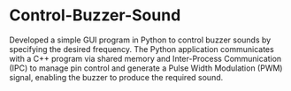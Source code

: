 # Control-Buzzer-Sound
Developed a simple GUI program in Python to control buzzer sounds by specifying the desired frequency. The Python application communicates with a C++ program via shared memory and Inter-Process Communication (IPC) to manage pin control and generate a Pulse Width Modulation (PWM) signal, enabling the buzzer to produce the required sound.
